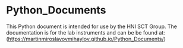 # Python_Documents

This Python document is intended for use by the HNI SCT Group. 
The documentation is for the lab instruments and can be 
be found at: (https://martinmiroslavovmihaylov.github.io/Python_Documents/)
